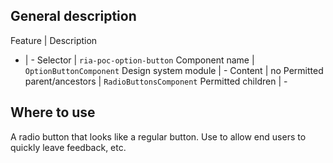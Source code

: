 ## General description

Feature | Description
- | -
Selector | `ria-poc-option-button`
Component name | `OptionButtonComponent`
Design system module | -
Content | no
Permitted parent/ancestors | `RadioButtonsComponent`
Permitted children | -

## Where to use

A radio button that looks like a regular button. Use to allow end users to quickly leave feedback, etc.
